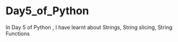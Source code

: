# Day5_of_Python
In Day 5 of Python , I have learnt about Strings, String slicing, String Functions 
